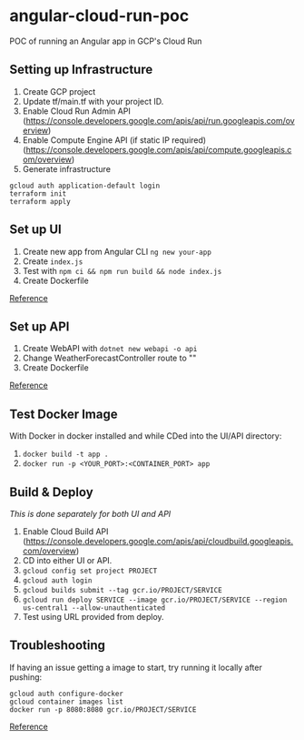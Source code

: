 # angular-cloud-run-poc
POC of running an Angular app in GCP's Cloud Run

## Setting up Infrastructure

1. Create GCP project
2. Update tf/main.tf with your project ID.
3. Enable Cloud Run Admin API (https://console.developers.google.com/apis/api/run.googleapis.com/overview)
4. Enable Compute Engine API (if static IP required) (https://console.developers.google.com/apis/api/compute.googleapis.com/overview)
5. Generate infrastructure
```
gcloud auth application-default login
terraform init
terraform apply
```

## Set up UI

1. Create new app from Angular CLI `ng new your-app`
2. Create `index.js`
3. Test with `npm ci && npm run build && node index.js`
4. Create Dockerfile

[Reference](https://medium.com/@larry_nguyen/how-to-deploy-angular-application-on-google-cloud-run-c6d472e07bd5)

## Set up API

1. Create WebAPI with `dotnet new webapi -o api`
2. Change WeatherForecastController route to ""
3. Create Dockerfile

[Reference](https://codelabs.developers.google.com/codelabs/cloud-run-hello-csharp#3)

## Test Docker Image

With Docker in docker installed and while CDed into the UI/API directory:

1. `docker build -t app .`
2. `docker run -p <YOUR_PORT>:<CONTAINER_PORT> app`

## Build & Deploy

_This is done separately for both UI and API_

1. Enable Cloud Build API (https://console.developers.google.com/apis/api/cloudbuild.googleapis.com/overview)
2. CD into either UI or API.
2. `gcloud config set project PROJECT`
3. `gcloud auth login`
5. `gcloud builds submit --tag gcr.io/PROJECT/SERVICE`
6. `gcloud run deploy SERVICE --image gcr.io/PROJECT/SERVICE --region us-central1 --allow-unauthenticated`
7. Test using URL provided from deploy.

## Troubleshooting

If having an issue getting a image to start, try running it locally after pushing:

```
gcloud auth configure-docker
gcloud container images list
docker run -p 8080:8080 gcr.io/PROJECT/SERVICE
```

[Reference](https://medium.com/@larry_nguyen/how-to-deploy-angular-application-on-google-cloud-run-c6d472e07bd5)
